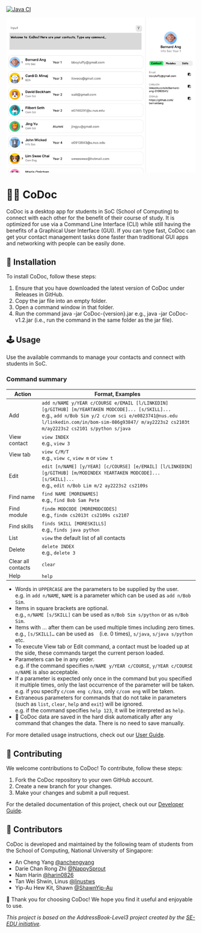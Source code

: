 [![Java CI](https://github.com/AY2223S2-CS2103T-F12-2/tp/actions/workflows/gradle.yml/badge.svg)](https://github.com/AY2223S2-CS2103T-F12-2/tp/actions/workflows/gradle.yml)

![Ui](docs/images/Ui.png)

# 🧑‍💻 CoDoc

CoDoc is a desktop app for students in SoC (School of Computing) to connect with each other for the benefit of their course of study. It is optimized for use via a Command Line Interface (CLI) while still having the benefits of a Graphical User Interface (GUI). If you can type fast, CoDoc can get your contact management tasks done faster than traditional GUI apps and networking with people can be easily done.

## 🚀 Installation
To install CoDoc, follow these steps:

1. Ensure that you have downloaded the latest version of CoDoc under Releases in GitHub.
2. Copy the jar file into an empty folder.
3. Open a command window in that folder.
4. Run the command java -jar CoDoc-{version}.jar e.g., java -jar CoDoc-v1.2.jar (i.e., run the command in the same folder as the jar file).

## 🕹️ Usage
Use the available commands to manage your contacts and connect with students in SoC.

### Command summary
Action | Format, Examples
| --- | --- |
Add	| `add n/NAME y/YEAR c/COURSE e/EMAIL [l/LINKEDIN] [g/GITHUB] [m/YEARTAKEN MODCODE]... [s/SKILL]...`<br />e.g., `add n/Bob Sim y/2 c/com sci e/e0823741@nus.edu l/linkedin.com/in/bom-sim-086g93847/ m/ay2223s2 cs2103t m/ay2223s2 cs2101 s/python s/java`
View contact | `view INDEX`<br />e.g., `view 3`
View tab | `view C/M/T`<br />e.g., `view c`, `view m` or `view t`
Edit | `edit [n/NAME] [y/YEAR] [c/COURSE] [e/EMAIL] [l/LINKEDIN] [g/GITHUB] [m/MODINDEX YEARTAKEN MODCODE]... [s/SKILL]...`<br />e.g., `edit n/Bob Lim m/2 ay2223s2 cs2109s`
Find	name | `find NAME [MORENAMES]`<br />e.g., `find Bob Sam Pete`
Find module | `findm MODCODE [MOREMODCODES]`<br />e.g., `findm cs2013t cs2109s cs2107`
Find skills | `finds SKILL [MORESKILLS]`<br />e.g., `finds java python` 
List | `view` the default list of all contacts
Delete | `delete INDEX`<br />e.g., `delete 3`
Clear all contacts | `clear`
Help | `help`

- Words in `UPPERCASE` are the parameters to be supplied by the user.<br />e.g. in `add n/NAME`, `NAME` is a parameter which can be used as `add n/Bob Sim`.
- Items in square brackets are optional.<br />e.g., `n/NAME [s/SKILL]` can be used as `n/Bob Sim s/python` or as `n/Bob Sim`.
- Items with … after them can be used multiple times including zero times.<br />e.g., `[s/SKILL]…` can be used as ` ` (i.e. 0 times), `s/java`, `s/java s/python` etc.
- To execute View tab or Edit command, a contact must be loaded up at the side, these commands target the current person loaded.
- Parameters can be in any order.<br />e.g. if the command specifies `n/NAME y/YEAR c/COURSE`, `y/YEAR c/COURSE n/NAME` is also acceptable.
- If a parameter is expected only once in the command but you specified it multiple times, only the last occurrence of the parameter will be taken.<br />e.g. if you specify `c/com eng c/bza`, only `c/com eng` will be taken.
- Extraneous parameters for commands that do not take in parameters (such as `list`, `clear`, `help` and `exit`) will be ignored.<br />e.g. if the command specifies `help 123`, it will be interpreted as `help`.
- 💾 CoDoc data are saved in the hard disk automatically after any command that changes the data. There is no need to save manually.

For more detailed usage instructions, check out our [User Guide](https://ay2223s2-cs2103t-f12-2.github.io/tp/UserGuide.html).

## 🤝 Contributing
We welcome contributions to CoDoc! To contribute, follow these steps:

1. Fork the CoDoc repository to your own GitHub account.
2. Create a new branch for your changes.
3. Make your changes and submit a pull request.

For the detailed documentation of this project, check out our [Developer Guide](https://ay2223s2-cs2103t-f12-2.github.io/tp/DeveloperGuide.html).

## 🙌 Contributors
CoDoc is developed and maintained by the following team of students from the School of Computing, National University of Singapore:
- An Cheng Yang [@anchengyang](https://github.com/anchengyang)
- Darie Chan Rong Zhi [@NappySprout](https://github.com/NappySprout)
- Nam Harin [@harin0826](https://github.com/harin0826)
- Tan Wei Shwin, Linus [@linustws](https://github.com/linustws)
- Yip-Au Hew Kit, Shawn [@ShawnYip-Au](https://github.com/ShawnYip-Au)

👋 Thank you for choosing CoDoc! We hope you find it useful and enjoyable to use.

_This project is based on the AddressBook-Level3 project created by the [SE-EDU initiative](https://se-education.org)._





